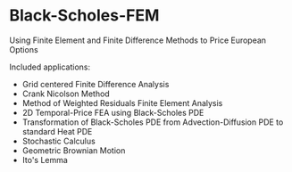 # Black-Scholes-FEM
Using Finite Element and Finite Difference Methods to Price European Options

Included applications:
* Grid centered Finite Difference Analysis
* Crank Nicolson Method
* Method of Weighted Residuals Finite Element Analysis
* 2D Temporal-Price FEA using Black-Scholes PDE
* Transformation of Black-Scholes PDE from Advection-Diffusion PDE to standard Heat PDE
* Stochastic Calculus
* Geometric Brownian Motion
* Ito's Lemma
